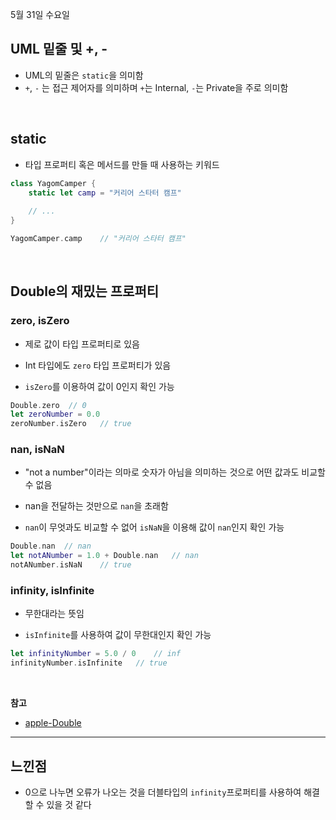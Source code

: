 5월 31일 수요일

## UML 밑줄 및 +, -
- UML의 밑줄은 `static`을 의미함
- `+`, `-` 는 접근 제어자를 의미하며 `+`는 Internal, `-`는 Private을 주로 의미함

</br>

## static
- 타입 프로퍼티 혹은 메서드를 만들 때 사용하는 키워드

```swift
class YagomCamper {
    static let camp = "커리어 스타터 캠프"
    
    // ...
}

YagomCamper.camp    // "커리어 스타터 캠프"
```

</br>

## Double의 재밌는 프로퍼티

### zero, isZero
- 제로 값이 타입 프로퍼티로 있음
- Int 타입에도 `zero` 타입 프로퍼티가 있음

- `isZero`를 이용하여 값이 0인지 확인 가능

```swift
Double.zero  // 0
let zeroNumber = 0.0
zeroNumber.isZero   // true
``` 

### nan, isNaN
- "not a number"이라는 의마로 숫자가 아님을 의미하는 것으로 어떤 값과도 비교할 수 없음
- nan을 전달하는 것만으로 `nan`을 초래함

- `nan`이 무엇과도 비교할 수 없어 `isNaN`을 이용해 값이 `nan`인지 확인 가능

```swift
Double.nan  // nan
let notANumber = 1.0 + Double.nan   // nan
notANumber.isNaN    // true
```

### infinity, isInfinite
- 무한대라는 뜻임

- `isInfinite`를 사용하여 값이 무한대인지 확인 가능

```swift
let infinityNumber = 5.0 / 0    // inf
infinityNumber.isInfinite   // true
```

</br>

**참고**
- [apple-Double](https://developer.apple.com/documentation/swift/double)

---
## 느낀점
- 0으로 나누면 오류가 나오는 것을 더블타입의 `infinity`프로퍼티를 사용하여 해결할 수 있을 것 같다 
